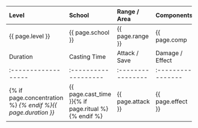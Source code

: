 | Level            | School            | Range / Area     | Components                                                  |
| :--------------- | :---------------- | :--------------- | :---------------------------------------------------------- |
| {{ page.level }} | {{ page.school }} | {{ page.range }} | {{ page.comp | join: ', ' }}{% if page.material %}*{% endif %} |
| Duration            | Casting Time         | Attack / Save     | Damage / Effect   |
| :------------------ | :------------------- | :---------------- | :---------------- |
| {% if page.concentration %}<i class="fa-solid fa-copyright"> {% endif %}{{ page.duration }} | {{ page.cast_time }}{% if page.ritual %}<i class="fa-solid fa-registered"></i>{% endif %} | {{ page.attack }} | {{ page.effect }} |
